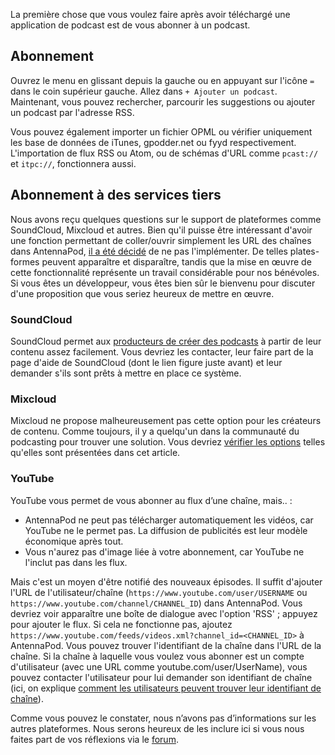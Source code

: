 La première chose que vous voulez faire après avoir téléchargé une application de
podcast est de vous abonner à un podcast.

## Abonnement

Ouvrez le menu en glissant depuis la gauche ou en appuyant sur l'icône `=` dans
le coin supérieur gauche. Allez dans `+ Ajouter un podcast`. Maintenant, vous
pouvez rechercher, parcourir les suggestions ou ajouter un podcast par l'adresse
RSS.

Vous pouvez également importer un fichier OPML ou vérifier uniquement les base de
données de iTunes, gpodder.net ou fyyd respectivement. L'importation de flux RSS
ou Atom, ou de schémas d'URL comme `pcast://` et `itpc://`, fonctionnera aussi.

## Abonnement à des services tiers

Nous avons reçu quelques questions sur le support de plateformes comme
SoundCloud, Mixcloud et autres. Bien qu'il puisse être intéressant d'avoir une
fonction permettant de coller/ouvrir simplement les URL des chaînes dans
AntennaPod, [il a été
décidé](https://github.com/AntennaPod/AntennaPod/issues/1297) de ne pas
l'implémenter. De telles plates-formes peuvent apparaître et disparaître, tandis
que la mise en œuvre de cette fonctionnalité représente un travail considérable
pour nos bénévoles. Si vous êtes un développeur, vous êtes bien sûr le bienvenu
pour discuter d'une proposition que vous seriez heureux de mettre en œuvre.

### SoundCloud

SoundCloud permet aux [producteurs de créer des
podcasts](https://help.soundcloud.com/hc/en-us/articles/115003451347-Adding-tracks-to-your-RSS-feed)
à partir de leur contenu assez facilement. Vous devriez les contacter, leur
faire part de la page d'aide de SoundCloud (dont le lien figure juste avant) et
leur demander s'ils sont prêts à mettre en place ce système.

### Mixcloud

Mixcloud ne propose malheureusement pas cette option pour les créateurs de
contenu. Comme toujours, il y a quelqu'un dans la communauté du podcasting pour
trouver une solution. Vous devriez [vérifier les
options](https://www.openparenthesis.org/2015/01/05/mixcloud-to-rss-with-enclosures)
telles qu'elles sont présentées dans cet article.

### YouTube

YouTube vous permet de vous abonner au flux d’une chaîne, mais.. :

- AntennaPod ne peut pas télécharger automatiquement les vidéos, car YouTube ne
le permet pas. La diffusion de publicités est leur modèle économique après
tout.
- Vous n'aurez pas d'image liée à votre abonnement, car YouTube ne l'inclut pas
dans les flux.

Mais c'est un moyen d'être notifié des nouveaux épisodes. Il suffit d'ajouter
l'URL de l'utilisateur/chaîne (`https://www.youtube.com/user/USERNAME` ou
`https://www.youtube.com/channel/CHANNEL_ID`) dans AntennaPod. Vous devriez voir
apparaître une boîte de dialogue avec l'option 'RSS' ; appuyez pour ajouter le
flux. Si cela ne fonctionne pas, ajoutez
`https://www.youtube.com/feeds/videos.xml?channel_id=<CHANNEL_ID>` à AntennaPod.
Vous pouvez trouver l'identifiant de la chaîne dans l'URL de la chaîne. Si la
chaîne à laquelle vous voulez vous abonner est un compte d'utilisateur (avec une
URL comme youtube.com/user/UserName), vous pouvez contacter l'utilisateur pour
lui demander son identifiant de chaîne (ici, on explique [comment les
utilisateurs peuvent trouver leur identifiant de
chaîne](https://support.google.com/youtube/answer/3250431?hl=en)).

Comme vous pouvez le constater, nous n’avons pas d’informations sur les autres
plateformes. Nous serons heureux de les inclure ici si vous nous faites part de
vos réflexions via le [forum](https://forum.antennapod.org/).
